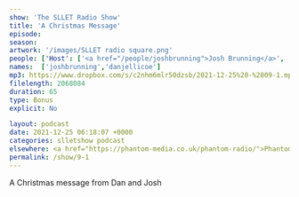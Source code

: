 ```yaml
---
show: 'The SLLET Radio Show'
title: 'A Christmas Message'
episode:
season: 
artwork: '/images/SLLET radio square.png'
people: ['Host': ['<a href="/people/joshbrunning">Josh Brunning</a>', '<a href="/people/danjellicoe">Dan Jellicoe</a>']]
names:  ['joshbrunning','danjellicoe']
mp3: https://www.dropbox.com/s/c2nhm6mlr50dzsb/2021-12-25%20-%2009-1.mp3?raw=1
filelength: 2068084
duration: 65
type: Bonus
explicit: No

layout: podcast
date: 2021-12-25 06:18:07 +0000
categories: slletshow podcast
elsewhere: <a href="https://phantom-media.co.uk/phantom-radio/">Phantom Media</a>
permalink: /show/9-1
---
```


A Christmas message from Dan and Josh
